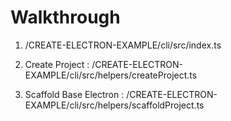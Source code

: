 # Walkthrough

1. /CREATE-ELECTRON-EXAMPLE/cli/src/index.ts

2. Create Project : /CREATE-ELECTRON-EXAMPLE/cli/src/helpers/createProject.ts

3. Scaffold Base Electron : /CREATE-ELECTRON-EXAMPLE/cli/src/helpers/scaffoldProject.ts